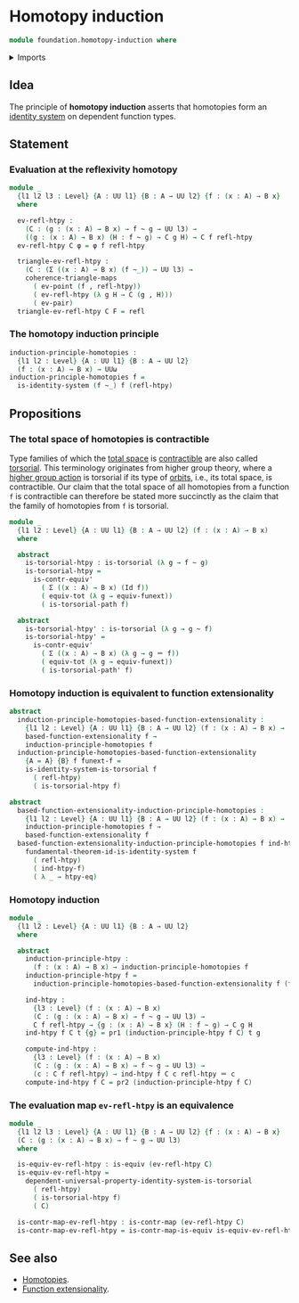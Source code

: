 # Homotopy induction

```agda
module foundation.homotopy-induction where
```

<details><summary>Imports</summary>

```agda
open import foundation.dependent-pair-types
open import foundation.identity-systems
open import foundation.universal-property-dependent-pair-types
open import foundation.universal-property-identity-systems
open import foundation.universe-levels

open import foundation-core.commuting-triangles-of-maps
open import foundation-core.contractible-maps
open import foundation-core.contractible-types
open import foundation-core.equivalences
open import foundation-core.function-extensionality
open import foundation-core.function-types
open import foundation-core.functoriality-dependent-pair-types
open import foundation-core.homotopies
open import foundation-core.identity-types
open import foundation-core.singleton-induction
open import foundation-core.torsorial-type-families
```

</details>

## Idea

The principle of **homotopy induction** asserts that homotopies form an
[identity system](foundation.identity-systems.md) on dependent function types.

## Statement

### Evaluation at the reflexivity homotopy

```agda
module _
  {l1 l2 l3 : Level} {A : UU l1} {B : A → UU l2} {f : (x : A) → B x}
  where

  ev-refl-htpy :
    (C : (g : (x : A) → B x) → f ~ g → UU l3) →
    ((g : (x : A) → B x) (H : f ~ g) → C g H) → C f refl-htpy
  ev-refl-htpy C φ = φ f refl-htpy

  triangle-ev-refl-htpy :
    (C : (Σ ((x : A) → B x) (f ~_)) → UU l3) →
    coherence-triangle-maps
      ( ev-point (f , refl-htpy))
      ( ev-refl-htpy (λ g H → C (g , H)))
      ( ev-pair)
  triangle-ev-refl-htpy C F = refl
```

### The homotopy induction principle

```agda
induction-principle-homotopies :
  {l1 l2 : Level} {A : UU l1} {B : A → UU l2}
  (f : (x : A) → B x) → UUω
induction-principle-homotopies f =
  is-identity-system (f ~_) f (refl-htpy)
```

## Propositions

### The total space of homotopies is contractible

Type families of which the [total space](foundation.dependent-pair-types.md) is
[contractible](foundation-core.contractible-types.md) are also called
[torsorial](foundation-core.torsorial-type-families.md). This terminology
originates from higher group theory, where a
[higher group action](higher-group-theory.higher-group-actions.md) is torsorial
if its type of [orbits](higher-group-theory.orbits-higher-group-actions.md),
i.e., its total space, is contractible. Our claim that the total space of all
homotopies from a function `f` is contractible can therefore be stated more
succinctly as the claim that the family of homotopies from `f` is torsorial.

```agda
module _
  {l1 l2 : Level} {A : UU l1} {B : A → UU l2} (f : (x : A) → B x)
  where

  abstract
    is-torsorial-htpy : is-torsorial (λ g → f ~ g)
    is-torsorial-htpy =
      is-contr-equiv'
        ( Σ ((x : A) → B x) (Id f))
        ( equiv-tot (λ g → equiv-funext))
        ( is-torsorial-path f)

  abstract
    is-torsorial-htpy' : is-torsorial (λ g → g ~ f)
    is-torsorial-htpy' =
      is-contr-equiv'
        ( Σ ((x : A) → B x) (λ g → g ＝ f))
        ( equiv-tot (λ g → equiv-funext))
        ( is-torsorial-path' f)
```

### Homotopy induction is equivalent to function extensionality

```agda
abstract
  induction-principle-homotopies-based-function-extensionality :
    {l1 l2 : Level} {A : UU l1} {B : A → UU l2} (f : (x : A) → B x) →
    based-function-extensionality f →
    induction-principle-homotopies f
  induction-principle-homotopies-based-function-extensionality
    {A = A} {B} f funext-f =
    is-identity-system-is-torsorial f
      ( refl-htpy)
      ( is-torsorial-htpy f)

abstract
  based-function-extensionality-induction-principle-homotopies :
    {l1 l2 : Level} {A : UU l1} {B : A → UU l2} (f : (x : A) → B x) →
    induction-principle-homotopies f →
    based-function-extensionality f
  based-function-extensionality-induction-principle-homotopies f ind-htpy-f =
    fundamental-theorem-id-is-identity-system f
      ( refl-htpy)
      ( ind-htpy-f)
      ( λ _ → htpy-eq)
```

### Homotopy induction

```agda
module _
  {l1 l2 : Level} {A : UU l1} {B : A → UU l2}
  where

  abstract
    induction-principle-htpy :
      (f : (x : A) → B x) → induction-principle-homotopies f
    induction-principle-htpy f =
      induction-principle-homotopies-based-function-extensionality f (funext f)

    ind-htpy :
      {l3 : Level} (f : (x : A) → B x)
      (C : (g : (x : A) → B x) → f ~ g → UU l3) →
      C f refl-htpy → {g : (x : A) → B x} (H : f ~ g) → C g H
    ind-htpy f C t {g} = pr1 (induction-principle-htpy f C) t g

    compute-ind-htpy :
      {l3 : Level} (f : (x : A) → B x)
      (C : (g : (x : A) → B x) → f ~ g → UU l3) →
      (c : C f refl-htpy) → ind-htpy f C c refl-htpy ＝ c
    compute-ind-htpy f C = pr2 (induction-principle-htpy f C)
```

### The evaluation map `ev-refl-htpy` is an equivalence

```agda
module _
  {l1 l2 l3 : Level} {A : UU l1} {B : A → UU l2} {f : (x : A) → B x}
  (C : (g : (x : A) → B x) → f ~ g → UU l3)
  where

  is-equiv-ev-refl-htpy : is-equiv (ev-refl-htpy C)
  is-equiv-ev-refl-htpy =
    dependent-universal-property-identity-system-is-torsorial
      ( refl-htpy)
      ( is-torsorial-htpy f)
      ( C)

  is-contr-map-ev-refl-htpy : is-contr-map (ev-refl-htpy C)
  is-contr-map-ev-refl-htpy = is-contr-map-is-equiv is-equiv-ev-refl-htpy
```

## See also

- [Homotopies](foundation.homotopies.md).
- [Function extensionality](foundation.function-extensionality.md).
